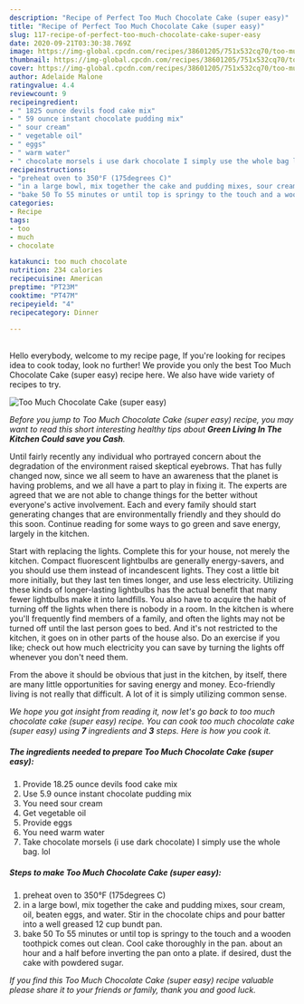 ```yaml
---
description: "Recipe of Perfect Too Much Chocolate Cake (super easy)"
title: "Recipe of Perfect Too Much Chocolate Cake (super easy)"
slug: 117-recipe-of-perfect-too-much-chocolate-cake-super-easy
date: 2020-09-21T03:30:38.769Z
image: https://img-global.cpcdn.com/recipes/38601205/751x532cq70/too-much-chocolate-cake-super-easy-recipe-main-photo.jpg
thumbnail: https://img-global.cpcdn.com/recipes/38601205/751x532cq70/too-much-chocolate-cake-super-easy-recipe-main-photo.jpg
cover: https://img-global.cpcdn.com/recipes/38601205/751x532cq70/too-much-chocolate-cake-super-easy-recipe-main-photo.jpg
author: Adelaide Malone
ratingvalue: 4.4
reviewcount: 9
recipeingredient:
- " 1825 ounce devils food cake mix"
- " 59 ounce instant chocolate pudding mix"
- " sour cream"
- " vegetable oil"
- " eggs"
- " warm water"
- " chocolate morsels i use dark chocolate I simply use the whole bag lol"
recipeinstructions:
- "preheat oven to 350°F (175degrees C)"
- "in a large bowl, mix together the cake and pudding mixes, sour cream, oil, beaten eggs, and water.  Stir in the chocolate chips and pour batter into a well greased 12 cup bundt pan."
- "bake 50 To 55 minutes or until top is springy to the touch and a wooden toothpick comes out clean. Cool cake thoroughly in the pan. about an hour and a half before inverting the pan onto a plate. if desired, dust the cake with powdered sugar."
categories:
- Recipe
tags:
- too
- much
- chocolate

katakunci: too much chocolate 
nutrition: 234 calories
recipecuisine: American
preptime: "PT23M"
cooktime: "PT47M"
recipeyield: "4"
recipecategory: Dinner

---
```

<br>
Hello everybody, welcome to my recipe page, If you're looking for recipes idea to cook today, look no further! We provide you only the best Too Much Chocolate Cake (super easy) recipe here. We also have wide variety of recipes to try.
<br>


![Too Much Chocolate Cake (super easy)](https://img-global.cpcdn.com/recipes/38601205/751x532cq70/too-much-chocolate-cake-super-easy-recipe-main-photo.jpg)

<i>Before you jump to Too Much Chocolate Cake (super easy) recipe, you may want to read this short interesting healthy tips about 
<strong>Green Living In The Kitchen Could save you Cash</strong>.</i>
</br>

Until fairly recently any individual who portrayed concern about the degradation of the environment raised skeptical eyebrows. That has fully changed now, since we all seem to have an awareness that the planet is having problems, and we all have a part to play in fixing it. The experts are agreed that we are not able to change things for the better without everyone's active involvement. Each and every family should start generating changes that are environmentally friendly and they should do this soon. Continue reading for some ways to go green and save energy, largely in the kitchen.

Start with replacing the lights. Complete this for your house, not merely the kitchen. Compact fluorescent lightbulbs are generally energy-savers, and you should use them instead of incandescent lights. They cost a little bit more initially, but they last ten times longer, and use less electricity. Utilizing these kinds of longer-lasting lightbulbs has the actual benefit that many fewer lightbulbs make it into landfills. You also have to acquire the habit of turning off the lights when there is nobody in a room. In the kitchen is where you'll frequently find members of a family, and often the lights may not be turned off until the last person goes to bed. And it's not restricted to the kitchen, it goes on in other parts of the house also. Do an exercise if you like; check out how much electricity you can save by turning the lights off whenever you don't need them.

From the above it should be obvious that just in the kitchen, by itself, there are many little opportunities for saving energy and money. Eco-friendly living is not really that difficult. A lot of it is simply utilizing common sense.


<i>We hope you got insight from reading it, now let's go back to too much chocolate cake (super easy) recipe. You can cook too much chocolate cake (super easy) using <strong>7</strong> ingredients and <strong>3</strong> steps. Here is how you cook it.
</i>

##### The ingredients needed to prepare Too Much Chocolate Cake (super easy):

1. Provide  18.25 ounce devils food cake mix
1. Use  5.9 ounce instant chocolate pudding mix
1. You need  sour cream
1. Get  vegetable oil
1. Provide  eggs
1. You need  warm water
1. Take  chocolate morsels (i use dark chocolate) I simply use the whole bag. lol


##### Steps to make Too Much Chocolate Cake (super easy):

1. preheat oven to 350°F (175degrees C)
1. in a large bowl, mix together the cake and pudding mixes, sour cream, oil, beaten eggs, and water.  Stir in the chocolate chips and pour batter into a well greased 12 cup bundt pan.
1. bake 50 To 55 minutes or until top is springy to the touch and a wooden toothpick comes out clean. Cool cake thoroughly in the pan. about an hour and a half before inverting the pan onto a plate. if desired, dust the cake with powdered sugar.


<i>If you find this Too Much Chocolate Cake (super easy) recipe valuable please share it to your friends or family, thank you and good luck.</i>
